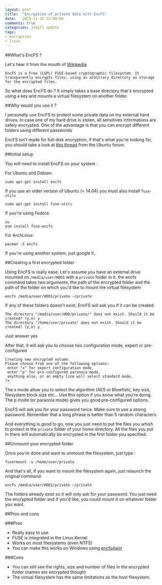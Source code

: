 ```yaml
---
layout: post
title:  "Encryption of private data with EncFS"
date:   2015-11-18 22:00:00
comments: true
categories: jekyll update
tags:
- encryption
- linux
---
```


##What's EncFS ?

Let's hear it from the mouth of [Wikipedia](http://wikipedia.org)

    EncFS is a Free (LGPL) FUSE-based cryptographic filesystem. It transparently encrypts files, using an arbitrary directory as storage for the encrypted files.

So what does EncFS do ? It simply takes a base directory that's encrypted using a key and mounts a virtual filesystem on another folder.

##Why would you use it ?

I personally use EncFS to protect some private data on my external hard drives. In case one of my hard drive is stolen, all sensitives informations are safely encrypted.
One of the advantage is that you can encrypt different folders using different passwords

EncFS isn't made for full-disk encryption, if that's what you're looking for, you should take a look at [this thread](http://askubuntu.com/questions/366749/enable-disk-encryption-after-installation) from the Ubuntu forum.

##Initial setup

You will need to install EncFS on your system :

For Ubuntu and Debian:
    
    sudo apt-get install encfs

If you use an older version of Ubuntu (< 14.04) you must also install `fuse-utils`

    sudo apt-get install fuse-utils

If you're using Fedora:

    su
    yum install fuse-encfs

For ArchLinux

    pacman -S encfs
    
If you're using another system, just google it.

##Creating a first encrypted folder

Using EncFS is really ease. Let's assume you have an external drive mounted on `/media/user/HDD1` with a `private` folder in it.
the encfs command takes two arguments, the path of the encrypted folder and the path of the folder on which you'd like to mount the virtual filesystem

    encfs /media/user/HDD1/private ~/private
    
If any of these folders doesn't exist, EncFS will ask you if it can be created.

    The directory "/media/user/HDD/private/" does not exist. Should it be created? (y,n) y
    The directory "/home/user/private" does not exist. Should it be created? (y,n) y
    
Just answer yes 

After that, it will ask you to choose two configuration mode, expert or pre-configured

    Creating new encrypted volume.
    Please choose from one of the following options:
     enter "x" for expert configuration mode,
     enter "p" for pre-configured paranoia mode,
     anything else, or an empty line will select standard mode.
    ?>
     
The x mode allow you to select the algorithm (AES or Blowfish), key size, filesystem block size etc... Use this option if you know what you're doing. The p mode (or paranoia mode) gives you good pre-configured options.

EncFS will ask you for your password twice. Make sure to use a strong password. Remember that a long phrase is better than 5 random characters.

And everything is good to go, now you just need to put the files you whish to protect in the `private` folder of your home directory. All the files you put in there will automatically be encrypted in the first folder you specified.

##Unmount your encrypted folder

Once you're done and want to unmount the filesystem, just type :

    fusermount -u /home/user/private

And that's all, if you want to mount the filesystem again, just relaunch the original command

    encfs /media/user/HDD1/private ~/private
    
The folders already exist so it will only ask for your password. You just need the encrypted folder and if you'd like, you could mount it on whatever folder you want.

##Pros and cons

###Pros

- Really easy to use
- FUSE is integrated in the Linux Kernel
- Works on most filesystems (even NTFS)
- You can make this works on Windows using [encfs4win](http://members.ferrara.linux.it/freddy77/encfs.html)

###Cons

- You can still see the rights, size and number of files in the encrypted folder (names are encrypted though)
- The virtual filesystem has the same limitations as the host filesystem.